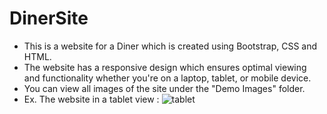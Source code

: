 # DinerSite
- This is a website for a Diner which is created using Bootstrap, CSS and HTML.  
- The website has a responsive design which ensures optimal viewing and functionality whether you're on a laptop, tablet, or mobile device. 
- You can view all images of the site under the "Demo Images" folder.
- Ex. The  website in a tablet view : 
![tablet](https://github.com/EshaRaicar/DinerSite/assets/107826151/17f07143-f1e5-490d-9e29-5a7d54d30f88)
